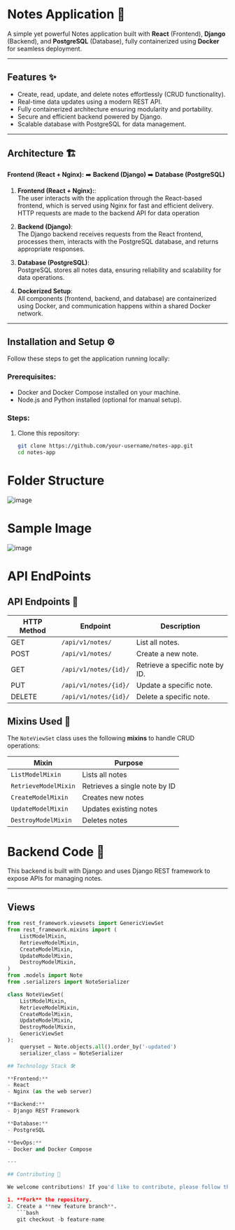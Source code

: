 # Notes Application 📒  

A simple yet powerful Notes application built with **React** (Frontend), **Django** (Backend), and **PostgreSQL** (Database), fully containerized using **Docker** for seamless deployment.

---

## Features ✨

- Create, read, update, and delete notes effortlessly (CRUD functionality).
- Real-time data updates using a modern REST API.
- Fully containerized architecture ensuring modularity and portability.
- Secure and efficient backend powered by Django.
- Scalable database with PostgreSQL for data management.

---

## Architecture 🏗️

**Frontend (React + Nginx):** ➡️ **Backend (Django)** ➡️ **Database (PostgreSQL)**  

1. **Frontend (React + Nginx):**:  
   The user interacts with the application through the React-based frontend, which is served using Nginx for fast and efficient delivery. HTTP requests are made to the backend API for data operation
2. **Backend (Django)**:  
   The Django backend receives requests from the React frontend, processes them, interacts with the PostgreSQL database, and returns appropriate responses.

3. **Database (PostgreSQL)**:  
   PostgreSQL stores all notes data, ensuring reliability and scalability for data operations.

4. **Dockerized Setup**:  
   All components (frontend, backend, and database) are containerized using Docker, and communication happens within a shared Docker network.

---

## Installation and Setup ⚙️  

Follow these steps to get the application running locally:

### Prerequisites:
- Docker and Docker Compose installed on your machine.
- Node.js and Python installed (optional for manual setup).

### Steps:

1. Clone this repository:
   ```bash
   git clone https://github.com/your-username/notes-app.git
   cd notes-app
# Folder Structure
![image](https://github.com/user-attachments/assets/66c95c0e-83a9-40f1-a428-4be86d95217d)

# Sample Image
![image](https://github.com/user-attachments/assets/fcb96827-55b8-4437-b93c-f953bbfd5c84)


# API EndPoints

## API Endpoints 📡  

| HTTP Method | Endpoint              | Description                         |
|-------------|-----------------------|-------------------------------------|
| GET         | `/api/v1/notes/`      | List all notes.                     |
| POST        | `/api/v1/notes/`      | Create a new note.                  |
| GET         | `/api/v1/notes/{id}/` | Retrieve a specific note by ID.     |
| PUT         | `/api/v1/notes/{id}/` | Update a specific note.             |
| DELETE      | `/api/v1/notes/{id}/` | Delete a specific note.             |



## Mixins Used 🔗  

The `NoteViewSet` class uses the following **mixins** to handle CRUD operations:

| Mixin                | Purpose                        |
|----------------------|--------------------------------|
| `ListModelMixin`     | Lists all notes               |
| `RetrieveModelMixin` | Retrieves a single note by ID |
| `CreateModelMixin`   | Creates new notes             |
| `UpdateModelMixin`   | Updates existing notes        |
| `DestroyModelMixin`  | Deletes notes                 |


# Backend Code 📂  

This backend is built with Django and uses Django REST framework to expose APIs for managing notes.  

---

## Views  

```python
from rest_framework.viewsets import GenericViewSet
from rest_framework.mixins import (
    ListModelMixin,
    RetrieveModelMixin,
    CreateModelMixin,
    UpdateModelMixin,
    DestroyModelMixin,
)
from .models import Note
from .serializers import NoteSerializer

class NoteViewSet(
    ListModelMixin,
    RetrieveModelMixin,
    CreateModelMixin,
    UpdateModelMixin,
    DestroyModelMixin,
    GenericViewSet
):
    queryset = Note.objects.all().order_by('-updated')
    serializer_class = NoteSerializer

## Technology Stack 🛠️  

**Frontend:**  
- React  
- Nginx (as the web server)  

**Backend:**  
- Django REST Framework  

**Database:**  
- PostgreSQL  

**DevOps:**  
- Docker and Docker Compose  

---

## Contributing 🤝  

We welcome contributions! If you'd like to contribute, please follow these steps:  

1. **Fork** the repository.  
2. Create a **new feature branch**.  
   ```bash
   git checkout -b feature-name


